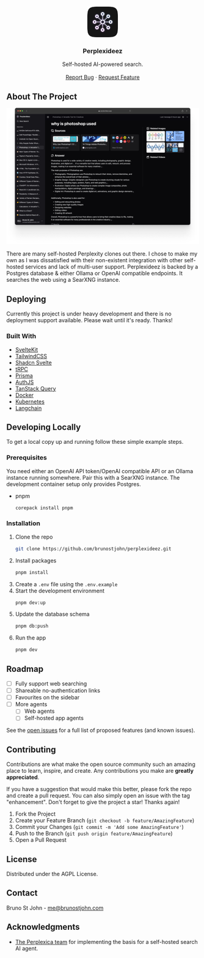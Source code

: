 
<br/>
<div align="center">
<a href="static/favicon.png">
<img src="static/favicon.png" alt="Logo" width="80" height="80">
</a>
<h3 align="center">Perplexideez</h3>
<p align="center">
Self-hosted AI-powered search.
<br/>
<br/>
<a href="https://github.com/ShaanCoding/ReadME-Generator/issues/new?labels=bug&template=bug-report---.md">Report Bug</a> ·
<a href="https://github.com/ShaanCoding/ReadME-Generator/issues/new?labels=enhancement&template=feature-request---.md">Request Feature</a>
</p>
</div>

## About The Project

![Screenshot](/browser.png)

There are many self-hosted Perplexity clones out there. I chose to make my own as I was dissatisfied with their non-existent integration with other self-hosted services and lack of multi-user support. Perplexideez is backed by a Postgres database & either Ollama or OpenAI compatible endpoints. It searches the web using a SearXNG instance.

## Deploying

Currently this project is under heavy development and there is no deployment support available. Please wait until it's ready. Thanks!

### Built With

- [SvelteKit](https://svelte.dev)
- [TailwindCSS](https://tailwindcss.com/)
- [Shadcn Svelte](https://www.shadcn-svelte.com/)
- [tRPC](https://trpc.io/)
- [Prisma](https://www.prisma.io/)
- [AuthJS](https://authjs.dev/)
- [TanStack Query](https://tanstack.com/query)
- [Docker](https://docker.com/)
- [Kubernetes](https://kubernetes.io)
- [Langchain](https://langchain.com)

## Developing Locally

To get a local copy up and running follow these simple example steps.

### Prerequisites

You need either an OpenAI API token/OpenAI compatible API or an Ollama instance running somewhere. Pair this with a SearXNG instance. The development container setup only provides Postgres.

- pnpm
  ```sh
  corepack install pnpm
  ```
### Installation

1. Clone the repo
   ```sh
   git clone https://github.com/brunostjohn/perplexideez.git
   ```
2. Install packages
   ```sh
   pnpm install
   ```
3. Create a `.env` file using the `.env.example`
4. Start the development environment
   ```sh
   pnpm dev:up
   ```
5. Update the database schema
   ```sh
   pnpm db:push
   ```
6. Run the app
   ```sh
   pnpm dev
   ```

## Roadmap

- [ ] Fully support web searching
- [ ] Shareable no-authentication links
- [ ] Favourites on the sidebar
- [ ] More agents
  - [ ] Web agents
  - [ ] Self-hosted app agents

See the [open issues](https://github.com/ShaanCoding/ReadME-Generator/issues) for a full list of proposed features (and known issues).
## Contributing

Contributions are what make the open source community such an amazing place to learn, inspire, and create. Any contributions you make are **greatly appreciated**.

If you have a suggestion that would make this better, please fork the repo and create a pull request. You can also simply open an issue with the tag "enhancement".
Don't forget to give the project a star! Thanks again!

1. Fork the Project
2. Create your Feature Branch (`git checkout -b feature/AmazingFeature`)
3. Commit your Changes (`git commit -m 'Add some AmazingFeature'`)
4. Push to the Branch (`git push origin feature/AmazingFeature`)
5. Open a Pull Request

## License

Distributed under the AGPL License.

## Contact

Bruno St John - me@brunostjohn.com

## Acknowledgments

- [The Perplexica team](https://github.com/ItzCrazyKns/Perplexica) for implementing the basis for a self-hosted search AI agent.
